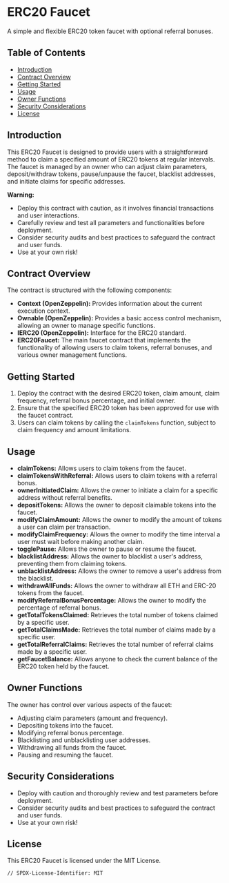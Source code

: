 # ERC20 Faucet

A simple and flexible ERC20 token faucet with optional referral bonuses.

## Table of Contents

- [Introduction](#introduction)
- [Contract Overview](#contract-overview)
- [Getting Started](#getting-started)
- [Usage](#usage)
- [Owner Functions](#owner-functions)
- [Security Considerations](#security-considerations)
- [License](#license)

## Introduction

This ERC20 Faucet is designed to provide users with a straightforward method to claim a specified amount of ERC20 tokens at regular intervals. The faucet is managed by an owner who can adjust claim parameters, deposit/withdraw tokens, pause/unpause the faucet, blacklist addresses, and initiate claims for specific addresses.

**Warning:**
- Deploy this contract with caution, as it involves financial transactions and user interactions.
- Carefully review and test all parameters and functionalities before deployment.
- Consider security audits and best practices to safeguard the contract and user funds.
- Use at your own risk!

## Contract Overview

The contract is structured with the following components:
- **Context (OpenZeppelin):** Provides information about the current execution context.
- **Ownable (OpenZeppelin):** Provides a basic access control mechanism, allowing an owner to manage specific functions.
- **IERC20 (OpenZeppelin):** Interface for the ERC20 standard.
- **ERC20Faucet:** The main faucet contract that implements the functionality of allowing users to claim tokens, referral bonuses, and various owner management functions.

## Getting Started

1. Deploy the contract with the desired ERC20 token, claim amount, claim frequency, referral bonus percentage, and initial owner.
2. Ensure that the specified ERC20 token has been approved for use with the faucet contract.
3. Users can claim tokens by calling the `claimTokens` function, subject to claim frequency and amount limitations.

## Usage

- **claimTokens:** Allows users to claim tokens from the faucet.
- **claimTokensWithReferral:** Allows users to claim tokens with a referral bonus.
- **ownerInitiatedClaim:** Allows the owner to initiate a claim for a specific address without referral benefits.
- **depositTokens:** Allows the owner to deposit claimable tokens into the faucet.
- **modifyClaimAmount:** Allows the owner to modify the amount of tokens a user can claim per transaction.
- **modifyClaimFrequency:** Allows the owner to modify the time interval a user must wait before making another claim.
- **togglePause:** Allows the owner to pause or resume the faucet.
- **blacklistAddress:** Allows the owner to blacklist a user's address, preventing them from claiming tokens.
- **unblacklistAddress:** Allows the owner to remove a user's address from the blacklist.
- **withdrawAllFunds:** Allows the owner to withdraw all ETH and ERC-20 tokens from the faucet.
- **modifyReferralBonusPercentage:** Allows the owner to modify the percentage of referral bonus.
- **getTotalTokensClaimed:** Retrieves the total number of tokens claimed by a specific user.
- **getTotalClaimsMade:** Retrieves the total number of claims made by a specific user.
- **getTotalReferralClaims:** Retrieves the total number of referral claims made by a specific user.
- **getFaucetBalance:** Allows anyone to check the current balance of the ERC20 token held by the faucet.

## Owner Functions

The owner has control over various aspects of the faucet:
- Adjusting claim parameters (amount and frequency).
- Depositing tokens into the faucet.
- Modifying referral bonus percentage.
- Blacklisting and unblacklisting user addresses.
- Withdrawing all funds from the faucet.
- Pausing and resuming the faucet.

## Security Considerations

- Deploy with caution and thoroughly review and test parameters before deployment.
- Consider security audits and best practices to safeguard the contract and user funds.
- Use at your own risk!

## License

This ERC20 Faucet is licensed under the MIT License.

```plaintext
// SPDX-License-Identifier: MIT
